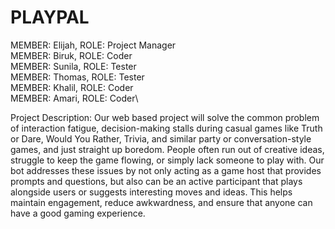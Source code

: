 # PLAYPAL 

MEMBER: Elijah,           ROLE: Project Manager\
MEMBER: Biruk,            ROLE: Coder\
MEMBER: Sunila,           ROLE: Tester\
MEMBER: Thomas,           ROLE: Tester\
MEMBER: Khalil,           ROLE: Coder\
MEMBER: Amari,            ROLE: Coder\

Project Description: 
Our web based project will solve the common problem of interaction fatigue, decision-making stalls during casual games like Truth or Dare, Would You Rather, Trivia, and similar party or conversation-style games, and just straight up boredom. People often run out of creative ideas, struggle to keep the game flowing, or simply lack someone to play with. Our bot addresses these issues by not only acting as a game host that provides prompts and questions, but also can be an active participant that plays alongside users or suggests interesting moves and ideas. This helps maintain engagement, reduce awkwardness, and ensure that anyone can have a good gaming experience.




